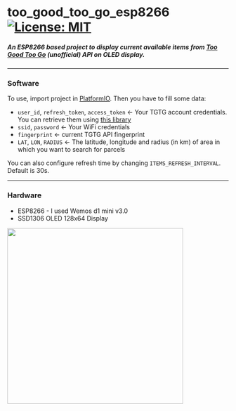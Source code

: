 # too_good_too_go_esp8266			[![License: MIT](https://img.shields.io/badge/License-MIT-yellow.svg)](https://opensource.org/licenses/MIT)

##### An ESP8266 based project to display current available items from [Too Good Too Go](https://toogoodtogo.com/) (unofficial) API on OLED display.
___

### Software
To use, import project in [PlatformIO](https://platformio.org/).
Then you have to fill some data:

- `user_id`, `refresh_token`, `access_token` ← Your TGTG account credentials. You can retrieve them using [this library](https://github.com/ahivert/tgtg-python)
- `ssid`, `password` ← Your WiFi credentials
- `fingerprint` ← current TGTG API fingerprint
- `LAT`, `LON`, `RADIUS` ← The latitude, longitude and radius (in km) of area in which you want to search for parcels

You can also configure refresh time by changing `ITEMS_REFRESH_INTERVAL`. Default is 30s.
___

### Hardware
- ESP8266 - I used Wemos d1 mini v3.0
- SSD1306 OLED 128x64 Display

<p align="left">
<img src="assets/gif1.gif" height="400">
</p>
